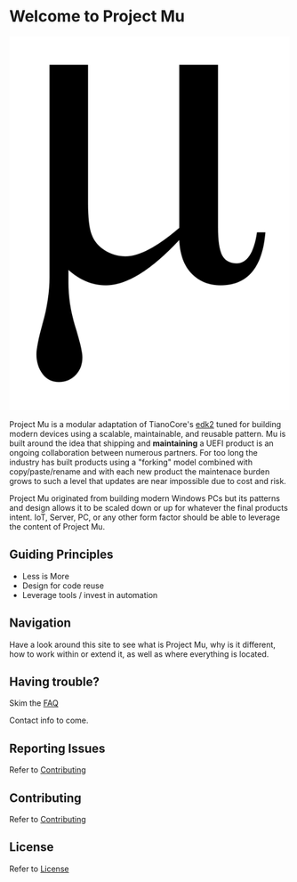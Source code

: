 # Welcome to Project Mu

![Greek Mu](img/mu.png)

Project Mu is a modular adaptation of TianoCore's [edk2](https://github.com/tianocore/edk2) tuned for building modern devices using a scalable, maintainable, and reusable pattern.  Mu is built around the idea that shipping and **maintaining** a UEFI product is an ongoing collaboration between numerous partners.  For too long the industry has built products using a "forking" model combined with copy/paste/rename and with each new product the maintenace burden grows to such a level that updates are near impossible due to cost and risk.

Project Mu originated from building modern Windows PCs but its patterns and design allows it to be scaled down or up for whatever the final products intent.  IoT, Server, PC, or any other form factor should be able to leverage the content of Project Mu.  

## Guiding Principles

* Less is More
* Design for code reuse
* Leverage tools / invest in automation

## Navigation

Have a look around this site to see what is Project Mu, why is it different, how to work within or extend it, as well as where everything is located.

## Having trouble?

Skim the [FAQ](faq)

Contact info to come.

## Reporting Issues

Refer to [Contributing](how/contributing)

## Contributing

Refer to [Contributing](how/contributing)

## License

Refer to [License](license)